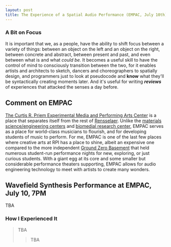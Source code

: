 ```yaml
---
layout: post
title: The Experience of a Spatial Audio Performance (EMPAC, July 10th)
---
```

### A Bit on Focus

It is important that we, as a people, have the ability to shift focus between a variety of things: between an object on the left and an object on the right, between concrete and abstract, between present and past, and even between what is and what _could be._ 
It becomes a useful skill to have the control of mind to consciously transition between the two, for it enables artists and architects to sketch, dancers and choreographers to spatially design, and programmers just to look at pseudocode and **know** what they'll be syntactically creating moments later.
And it's useful for writing _**reviews**_ of experiences that attacked the senses a day before.

## Comment on EMPAC

[The Curtis R. Priem Experimental Media and Performing Arts Center](http://empac.rpi.edu/) is a place that separates itself from the rest of [Rensselaer](http://rpi.edu/). Unlike the [materials science/engineering centers](http://manufacturing.eng.rpi.edu/MILL) and [biomedial research center](http://biotech.rpi.edu/), EMPAC serves as a place for world-class musicians to flourish, and for developing students of music to perform. For me, EMPAC is one of the last few places where creative arts at RPI has a place to shine, albeit an expensive one compared to the more independent [Ground Zero Basement](https://www.facebook.com/GZBasement/) that held numerous student-run performance nights for new, exploring, or just curious students. With a giant egg at its core and some smaller but considerable performance theaters supporting, EMPAC allows for audio engineering technology to meet with artists to create many wonders.

## Wavefield Synthesis Performance at EMPAC, July 10, 7PM

TBA

### How I Experienced It

> TBA
>> TBA
